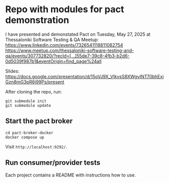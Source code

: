 # Repo with modules for pact demonstration

I have presented and demonstated Pact on Tuesday, May 27, 2025 at Thessaloniki Software Testing & QA Meetup: https://www.linkedin.com/events/7326541118811082754 https://www.meetup.com/thessaloniki-software-testing-and-qa/events/307732820/?recId=[…]55de7-39c8-4fb3-b2d6-0d5039f987b1&eventOrigin=find_page%24all

Slides:
https://docs.google.com/presentation/d/15oVJ9X_VIkvsS8XWgyINT70bhExjGzn8mG3pR6j99Ps/present

After cloning the repo, run:

```
git submodule init
git submodule update
```

## Start the pact broker

```
cd pact-broker-docker
docker compose up
```

Visit `http://localhost:9292/`.

## Run consumer/provider tests

Each project contains a README with instructions how to use.

